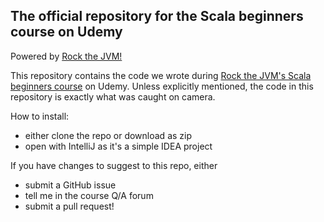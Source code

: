 
## The official repository for the Scala beginners course on Udemy

Powered by [Rock the JVM!](rockthejvm.com)

This repository contains the code we wrote during  [Rock the JVM's Scala beginners course](https://www.udemy.com/rock-the-jvm-scala-for-beginners) on Udemy. Unless explicitly mentioned, the code in this repository is exactly what was caught on camera.

How to install:
- either clone the repo or download as zip
- open with IntelliJ as it's a simple IDEA project

If you have changes to suggest to this repo, either
- submit a GitHub issue
- tell me in the course Q/A forum
- submit a pull request!
